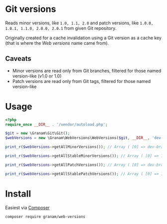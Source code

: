 # Git versions

Reads minor versions, like ```1.0, 1.1, 2.0``` and patch versions, like ```1.0.0, 1.0.1, 1.1.0, 2.0.0, 2.0.1``` from given Git repository.

Originally created for a cache invalidation using a Git version as a cache key (that is where the *Web versions* name came from).

## Caveats

- Minor versions are read only from Git branches, filtered for those named version-like (v1.0 or 1.0)
- Patch versions are read only from Git tags, filtered for those named version-like

# Usage

```php
<?php
require_once __DIR__ . '/vendor/autoload.php';

$git = new \Granam\Git\Git();
$webVersions = new \Granam\WebVersions\WebVersions($git, __DIR__, 'dev-branch-name');

print_r($webVersions->getAllMinorVersions()); // Array ( [0] => dev-branch-name [1] => 1.0 )

print_r($webVersions->getAllStableMinorVersions()); // Array ( [0] => 1.0 )

print_r($webVersions->getAllPatchVersions()); // Array ( [0] => dev-branch-name [1] => 1.0.0 )

print_r($webVersions->getAllStablePatchVersions()); // Array ( [0] => 1.0.0 ) 
```

# Install

Easiest via [Composer](https://getcomposer.org/)

```shell script
composer require granam/web-versions
```